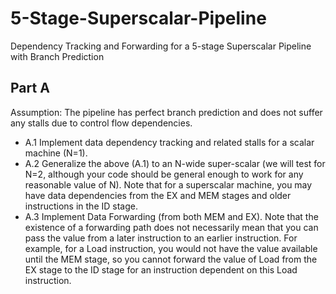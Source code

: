 # 5-Stage-Superscalar-Pipeline
 Dependency Tracking and Forwarding for a 5-stage Superscalar Pipeline with Branch Prediction
 
## Part A

Assumption: The pipeline has perfect branch prediction and does not suffer any stalls due to control flow dependencies. 

* A.1 Implement data dependency tracking and related stalls for a scalar machine (N=1). 
* A.2 Generalize the above (A.1) to an N-wide super-scalar (we will test for N=2, although your code should be general enough to work for any reasonable value of N). Note that 
for a superscalar machine, you may have data dependencies from the EX and MEM stages and older instructions in the ID stage. 
* A.3 Implement Data Forwarding (from both MEM and EX).  Note that the existence of a forwarding path does not necessarily mean that you can pass the value from a later instruction to an earlier instruction. For example, for a Load instruction, you would not have the value available until the MEM stage, so you cannot forward the value of Load from the EX stage to the ID stage for an instruction dependent on this Load instruction.

